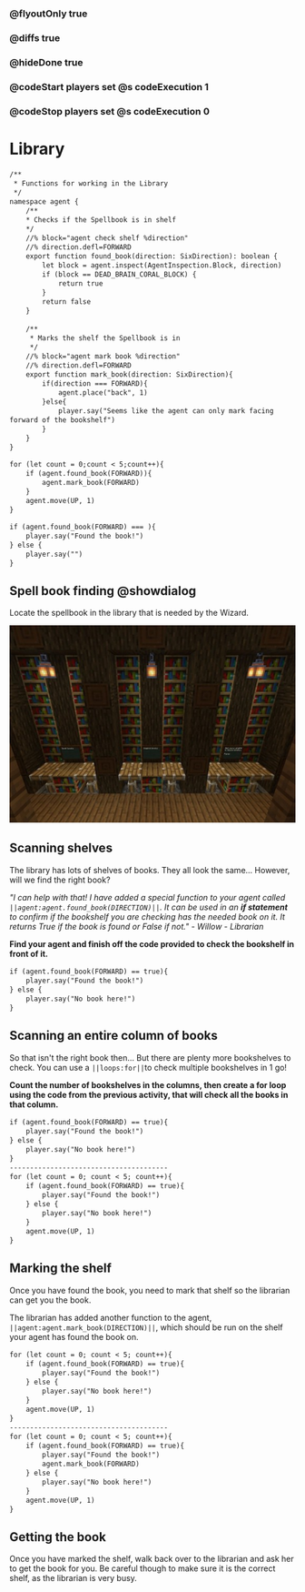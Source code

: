 ### @flyoutOnly true
### @diffs true
### @hideDone true
### @codeStart players set @s codeExecution 1
### @codeStop players set @s codeExecution 0

# Library

```customts
/**
 * Functions for working in the Library
 */
namespace agent {
    /**
    * Checks if the Spellbook is in shelf
    */
    //% block="agent check shelf %direction"
    //% direction.defl=FORWARD
    export function found_book(direction: SixDirection): boolean {
        let block = agent.inspect(AgentInspection.Block, direction)
        if (block == DEAD_BRAIN_CORAL_BLOCK) {
            return true
        }
        return false
    }

    /**
     * Marks the shelf the Spellbook is in
     */
    //% block="agent mark book %direction"
    //% direction.defl=FORWARD
    export function mark_book(direction: SixDirection){
        if(direction === FORWARD){
            agent.place("back", 1)
        }else{
            player.say("Seems like the agent can only mark facing forward of the bookshelf")
        }
    }
}
```

```ghost
for (let count = 0;count < 5;count++){
    if (agent.found_book(FORWARD)){
        agent.mark_book(FORWARD)
    }
    agent.move(UP, 1)
}
```

```template-ignore
if (agent.found_book(FORWARD) === ){
    player.say("Found the book!")
} else {
    player.say("")
}
```

## Spell book finding @showdialog

Locate the spellbook in the library that is needed by the Wizard.

![Bookshelves](https://raw.githubusercontent.com/CausewayDigital/Minecraft-EE-MakeCode/refs/heads/master/tutorials/python-islands/island-3/library/shelves.jpg)

## Scanning shelves
The library has lots of shelves of books. They all look the same... However, will we find the right book?

*"I can help with that! I have added a special function to your agent called ``||agent:agent.found_book(DIRECTION)||``. It can be used in an **if statement** to confirm if the bookshelf you are checking has the needed book on it. It returns True if the book is found or False if not." - Willow - Librarian*

**Find your agent and finish off the code provided to check the bookshelf in front of it.**

```spy
if (agent.found_book(FORWARD) == true){
    player.say("Found the book!")
} else {
    player.say("No book here!")
}
```

## Scanning an entire column of books

So that isn't the right book then... But there are plenty more bookshelves to check. You can use a ``||loops:for||``to check multiple bookshelves in 1 go!

**Count the number of bookshelves in the columns, then create a for loop using the code from the previous activity, that will check all the books in that column.**

```diffspy
if (agent.found_book(FORWARD) == true){
    player.say("Found the book!")
} else {
    player.say("No book here!")
}
---------------------------------------
for (let count = 0; count < 5; count++){
    if (agent.found_book(FORWARD) == true){
        player.say("Found the book!")
    } else {
        player.say("No book here!")
    }
    agent.move(UP, 1)
}
```

## Marking the shelf

Once you have found the book, you need to mark that shelf so the librarian can get you the book.

The librarian has added another function to the agent, ``||agent:agent.mark_book(DIRECTION)||``, which should be run on the shelf your agent has found the book on.


```diffspy
for (let count = 0; count < 5; count++){
    if (agent.found_book(FORWARD) == true){
        player.say("Found the book!")
    } else {
        player.say("No book here!")
    }
    agent.move(UP, 1)
}
---------------------------------------
for (let count = 0; count < 5; count++){
    if (agent.found_book(FORWARD) == true){
        player.say("Found the book!")
        agent.mark_book(FORWARD)
    } else {
        player.say("No book here!")
    }
    agent.move(UP, 1)
}
```

## Getting the book

Once you have marked the shelf, walk back over to the librarian and ask her to get the book for you. Be careful though to make sure it is the correct shelf, as the librarian is very busy.

